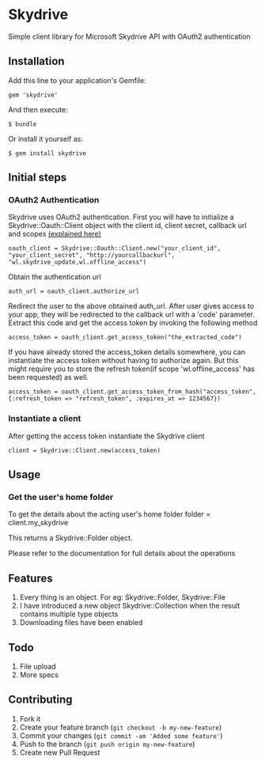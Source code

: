 # Skydrive

Simple client library for Microsoft Skydrive API with OAuth2 authentication

## Installation

Add this line to your application's Gemfile:

    gem 'skydrive'

And then execute:

    $ bundle

Or install it yourself as:

    $ gem install skydrive

## Initial steps

### OAuth2 Authentication

  Skydrive uses OAuth2 authentication. First you will have to initialize a Skydrive::Oauth::Client object with the client id, client secret, callback url and scopes [(explained here)](http://msdn.microsoft.com/en-us/library/live/hh243646.aspx)

    oauth_client = Skydrive::Oauth::Client.new("your_client_id", "your_client_secret", "http://yourcallbackurl", "wl.skydrive_update,wl.offline_access")

  Obtain the authentication url

    auth_url = oauth_client.authorize_url

  Redirect the user to the above obtained auth_url. After user gives access to your app, they will be redirected to the callback url with a 'code' parameter. Extract this code and get the access token by invoking the following method

    access_token = oauth_client.get_access_token("the_extracted_code")

  If you have already stored the access_token details somewhere, you can instantiate the access token without having to authorize again. But this might require you to store the refresh token(if scope 'wl.offline_access' has been requested) as well.

    access_token = oauth_client.get_access_token_from_hash("access_token", {:refresh_token => "refresh_token", :expires_at => 1234567})


### Instantiate a client

  After getting the access token instantiate the Skydrive client

    client = Skydrive::Client.new(access_token)

## Usage

### Get the user's home folder

  To get the details about the acting user's home folder
    folder = client.my_skydrive

  This returns a Skydrive::Folder object.

  Please refer to the documentation for full details about the operations

## Features

1. Every thing is an object. For eg: Skydrive::Folder, Skydrive::File
2. I have introduced a new object Skydrive::Collection when the result contains multiple type objects
3. Downloading files have been enabled

## Todo

1. File upload
2. More specs

## Contributing

1. Fork it
2. Create your feature branch (`git checkout -b my-new-feature`)
3. Commit your changes (`git commit -am 'Added some feature'`)
4. Push to the branch (`git push origin my-new-feature`)
5. Create new Pull Request

